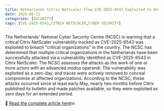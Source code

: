 ```yaml
---
title: Netherlands Citrix NetScaler Flaw CVE-2025-6543 Exploited to Breach Critical Organizations
date: 2025-08-11
categories: [SECURITY]
tags: [CVE-2025-6543,CITRIX NETSCALER,CYBER SECURITY]
---
```


The Netherlands' National Cyber Security Centre (NCSC) is warning that a critical Citrix NetScaler vulnerability tracked as CVE-2025-6543 was exploited to breach "critical organizations" in the country. The NCSC has determined that multiple critical organizations in the Netherlands have been successfully attacked via a vulnerability identified as CVE-2025-6543 in Citrix NetScaler. The NCSC assesses the attacks as the work of one or more actors with an advanced modus operandi. The vulnerability was exploited as a zero-day, and traces were actively removed to conceal compromise at affected organizations. According to the NCSC, these attacks occurred since at least early May, nearly two months before Citrix published its bulletin and made patches available, so they were exploited as zero days for an extended period.

🔗 [Read the complete article here](https://www.bleepingcomputer.com/news/security/netherlands-citrix-netscaler-flaw-cve-2025-6543-exploited-to-breach-orgs/)\n